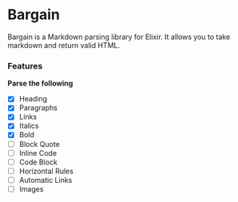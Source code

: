 # Bargain

Bargain is a Markdown parsing library for Elixir. It allows you to take markdown and return valid HTML.


### Features

**Parse the following**

- [x] Heading
- [x] Paragraphs
- [x] Links
- [x] Italics
- [x] Bold
- [ ] Block Quote
- [ ] Inline Code
- [ ] Code Block
- [ ] Horizontal Rules
- [ ] Automatic Links
- [ ] Images
